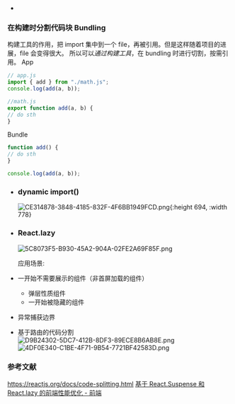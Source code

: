 -
### 在构建时分割代码块 Bundling

构建工具的作用，把 import 集中到一个 file，再被引用。但是这样随着项目的进展，file 会变得很大。
所以可以*通过构建工具*，在 bundling 时进行切割，按需引用。
App

```javascript
// app.js
import { add } from "./math.js";
console.log(add(a, b));
```

```javascript
//math.js
export function add(a, b) {
// do sth
}
```

Bundle

```javascript
function add() {
// do sth
}

console.log(add(a, b));
```
- ### dynamic import()
  ![CE314878-3848-4185-832F-4F6BB1949FCD.png](../assets/CE314878-3848-4185-832F-4F6BB1949FCD_1650801341039_0.png){:height 694, :width 778}
- ### React.lazy
  ![5C8073F5-B930-45A2-904A-02FE2A69F85F.png](../assets/5C8073F5-B930-45A2-904A-02FE2A69F85F_1650801348721_0.png) 
  
  应用场景:
- 一开始不需要展示的组件（非首屏加载的组件）
	- 弹层性质组件
	- 一开始被隐藏的组件
- 异常捕获边界
- 基于路由的代码分割
  ![D9B24302-5DC7-412B-8DF3-89ECE8B6AB8E.png](../assets/D9B24302-5DC7-412B-8DF3-89ECE8B6AB8E_1650801356714_0.png)
  ![4DF0E340-C1BE-4F71-9B54-7721BF42583D.png](../assets/4DF0E340-C1BE-4F71-9B54-7721BF42583D_1650801361718_0.png)
### 参考文献

https://reactjs.org/docs/code-splitting.html
[基于 React.Suspense 和 React.lazy 的前端性能优化 - 前端](https://juejin.im/entry/6844903809232158734)